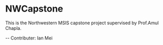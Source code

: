 # NWCapstone

This is the Northwestern MSIS capstone project supervised by Prof.Amul Chapla.

-- Contributer: Ian Mei

